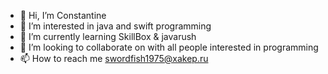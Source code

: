 - 👋 Hi, I’m Constantine
- 👀 I’m interested in java and swift programming
- 🌱 I’m currently learning SkillBox & javarush
- 💞️ I’m looking to collaborate on with all people interested in programming
- 📫 How to reach me swordfish1975@xakep.ru

<!---
swordfish1975/swordfish1975 is a ✨ special ✨ repository because its `README.md` (this file) appears on your GitHub profile.
You can click the Preview link to take a look at your changes.
--->
